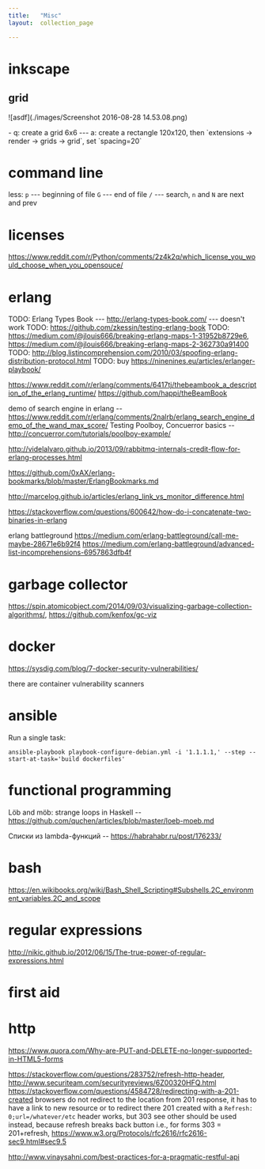 ```yaml
---
title:   "Misc"
layout:  collection_page

---
```


# inkscape

## grid

![asdf](./images/Screenshot 2016-08-28 14.53.08.png)

<div class="ryctoic-questions" markdown="1">
- q: create a grid 6x6 --- a: create a rectangle 120x120, then `extensions -> render -> grids -> grid`, set `spacing=20`
</div>


# command line

less:
`p` --- beginning of file
`G` --- end of file
`/` --- search, `n` and `N` are next and prev

# licenses

<https://www.reddit.com/r/Python/comments/2z4k2q/which_license_you_would_choose_when_you_opensouce/>

# erlang

TODO: Erlang Types Book --- <http://erlang-types-book.com/> --- doesn't work
TODO: <https://github.com/zkessin/testing-erlang-book>
TODO: <https://medium.com/@jlouis666/breaking-erlang-maps-1-31952b8729e6>, <https://medium.com/@jlouis666/breaking-erlang-maps-2-362730a91400>
TODO: <http://blog.listincomprehension.com/2010/03/spoofing-erlang-distribution-protocol.html>
TODO: buy <https://ninenines.eu/articles/erlanger-playbook/>

<https://www.reddit.com/r/erlang/comments/6417tj/thebeambook_a_description_of_the_erlang_runtime/>
<https://github.com/happi/theBeamBook>

demo of search engine in erlang -- <https://www.reddit.com/r/erlang/comments/2nalrb/erlang_search_engine_demo_of_the_wand_max_score/>
Testing Poolboy, Concuerror basics -- http://concuerror.com/tutorials/poolboy-example/

<http://videlalvaro.github.io/2013/09/rabbitmq-internals-credit-flow-for-erlang-processes.html>

<https://github.com/0xAX/erlang-bookmarks/blob/master/ErlangBookmarks.md>

<http://marcelog.github.io/articles/erlang_link_vs_monitor_difference.html>

<https://stackoverflow.com/questions/600642/how-do-i-concatenate-two-binaries-in-erlang>

erlang battleground
https://medium.com/erlang-battleground/call-me-maybe-28671e6b92f4
https://medium.com/erlang-battleground/advanced-list-incomprehensions-6957863dfb4f

# garbage collector

<https://spin.atomicobject.com/2014/09/03/visualizing-garbage-collection-algorithms/>, <https://github.com/kenfox/gc-viz>


# docker

<https://sysdig.com/blog/7-docker-security-vulnerabilities/>

there are container vulnerability scanners

# ansible

Run a single task:

```
ansible-playbook playbook-configure-debian.yml -i '1.1.1.1,' --step --start-at-task='build dockerfiles'
```


# functional programming


Löb and möb: strange loops in Haskell -- <https://github.com/quchen/articles/blob/master/loeb-moeb.md>

Списки из lambda-функций -- <https://habrahabr.ru/post/176233/>

# bash

<https://en.wikibooks.org/wiki/Bash_Shell_Scripting#Subshells.2C_environment_variables.2C_and_scope>





# regular expressions

<http://nikic.github.io/2012/06/15/The-true-power-of-regular-expressions.html>
# first aid

# http

<https://www.quora.com/Why-are-PUT-and-DELETE-no-longer-supported-in-HTML5-forms>

https://stackoverflow.com/questions/283752/refresh-http-header, http://www.securiteam.com/securityreviews/6Z00320HFQ.html
https://stackoverflow.com/questions/4584728/redirecting-with-a-201-created
browsers do not redirect to the location from 201 response, it has to have a link to new resource or to redirect there
201 created with a `Refresh: 0;url=/whatever/etc` header works, but 303 see other should be used instead, because refresh breaks back button
i.e., for forms 303 = 201+refresh, https://www.w3.org/Protocols/rfc2616/rfc2616-sec9.html#sec9.5


http://www.vinaysahni.com/best-practices-for-a-pragmatic-restful-api
